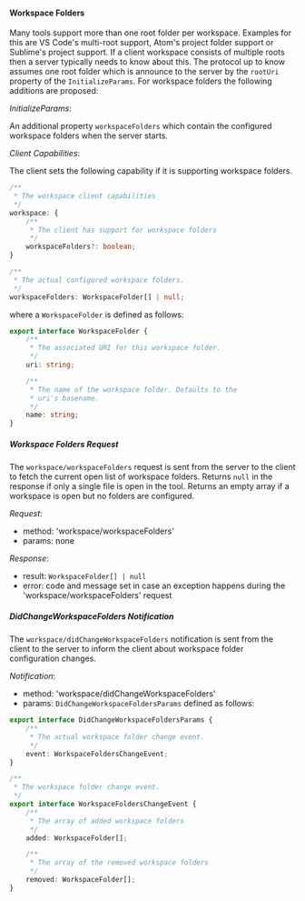 #### Workspace Folders

Many tools support more than one root folder per workspace. Examples for this are VS Code's multi-root support, Atom's project folder support or Sublime's project support. If a client workspace consists of multiple roots then a server typically needs to know about this. The protocol up to know assumes one root folder which is announce to the server by the `rootUri` property of the `InitializeParams`. For workspace folders the following additions are proposed:

_InitializeParams_:

An additional property `workspaceFolders` which contain the configured workspace folders when the server starts.


_Client Capabilities_:

The client sets the following capability if it is supporting workspace folders.

```ts
/**
 * The workspace client capabilities
 */
workspace: {
	/**
	 * The client has support for workspace folders
	 */
	workspaceFolders?: boolean;
}
```

```ts
/**
 * The actual configured workspace folders.
 */
workspaceFolders: WorkspaceFolder[] | null;
```

where a `WorkspaceFolder` is defined as follows:

```ts
export interface WorkspaceFolder {
	/**
	 * The associated URI for this workspace folder.
	 */
	uri: string;

	/**
	 * The name of the workspace folder. Defaults to the
	 * uri's basename.
	 */
	name: string;
}
```

##### Workspace Folders Request

The `workspace/workspaceFolders` request is sent from the server to the client to fetch the current open list of workspace folders. Returns `null` in the response if only a single file is open in the tool. Returns an empty array if a workspace is open but no folders are configured.

_Request_:

* method: 'workspace/workspaceFolders'
* params: none

_Response_:

* result: `WorkspaceFolder[] | null`
* error: code and message set in case an exception happens during the 'workspace/workspaceFolders' request

##### DidChangeWorkspaceFolders Notification

The `workspace/didChangeWorkspaceFolders` notification is sent from the client to the server to inform the client about workspace folder configuration changes.

_Notification_:

* method: 'workspace/didChangeWorkspaceFolders'
* params: `DidChangeWorkspaceFoldersParams` defined as follows:

```ts
export interface DidChangeWorkspaceFoldersParams {
	/**
	 * The actual workspace folder change event.
	 */
	event: WorkspaceFoldersChangeEvent;
}

/**
 * The workspace folder change event.
 */
export interface WorkspaceFoldersChangeEvent {
	/**
	 * The array of added workspace folders
	 */
	added: WorkspaceFolder[];

	/**
	 * The array of the removed workspace folders
	 */
	removed: WorkspaceFolder[];
}
```

